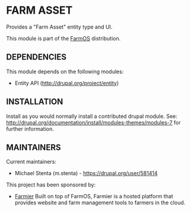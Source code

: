 FARM ASSET
==========

Provides a "Farm Asset" entity type and UI.

This module is part of the [FarmOS](http://drupal.org/project/farm)
distribution.

DEPENDENCIES
------------

This module depends on the following modules:

 * Entity API (http://drupal.org/project/entity)

INSTALLATION
------------

Install as you would normally install a contributed drupal module. See:
http://drupal.org/documentation/install/modules-themes/modules-7 for further
information.

MAINTAINERS
-----------

Current maintainers:
 * Michael Stenta (m.stenta) - https://drupal.org/user/581414

This project has been sponsored by:
 * [Farmier](http://farmier.com)
   Built on top of FarmOS, Farmier is a hosted platform that provides
   website and farm management tools to farmers in the cloud.
